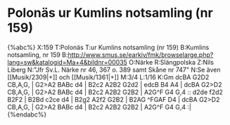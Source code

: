 # Polonäs ur Kumlins notsamling (nr 159)

{%abc%}
X:159
T:Polonäs
T:ur Kumlins notsamling (nr 159)
B:Kumlins notsamling, nr 159
B:http://www.smus.se/earkiv/fmk/browselarge.php?lang=sw&katalogid=Ma+4&bildnr=00035
O:Närke
R:Slängpolska
Z:Nils Liberg
N:"Jfr Sv.L. Närke nr 46, 367 o. 389 samt Skåne nr 747"
N:Se även [[Musik/2309|+]] och [[Musik/1361|+]]
M:3/4
L:1/16
K:Gm
dcBA G2D2  CB,A,G, | G2>A2 BABc d4 | B2c2 A2B2 G2d2 | edcB B4 A4 |
dcBA G2>D2 CB,A,G, | G2>A2 BABc d4 | B2c2 A2B2 G2B2 | A2G^F G4 G,4 ::
d2de f2d2 B2F2 | B2Bd c2ce d4 | B2g2 A2f2 G2B2 | B2AG ^FGAF D4 |
dcBA G2>D2 CB,A,G, | G2>A2 BABc d4 | B2c2 A2B2 G2B2 | A2G^F G4 G,4 :|
{%endabc%}
